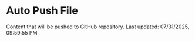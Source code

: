 # Auto Push File

Content that will be pushed to GitHub repository.
Last updated: 07/31/2025, 09:59:55 PM